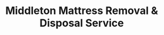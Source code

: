 ---
layout: location.njk
title: Middleton Mattress Removal & Disposal Service
description: Professional mattress removal in Middleton, Wisconsin. Next-day pickup  Licensed, insured, and eco-friendly. Serving Madison's premier suburb across ZIP codes 53562 and 53597.
permalink: /mattress-removal/wisconsin/madison/middleton/
city: Middleton
state: Wisconsin
stateSlug: wisconsin
parentMetro: Madison
tier: suburb
coordinates:
  lat: 43.0936
  lng: -89.5126
pricing:
  startingPrice: 125
  single: 125
  queen: 125
  king: 135
  boxSpring: 30
neighborhoods:
  - name: Downtown Middleton
    zipCodes: ["53562"]
  - name: Blackhawk
    zipCodes: ["53562"]
  - name: North Middleton
    zipCodes: ["53562"]
  - name: University Research Park Area
    zipCodes: ["53562"]
  - name: West Middleton
    zipCodes: ["53562"]
  - name: East Middleton
    zipCodes: ["53562"]
  - name: South Middleton
    zipCodes: ["53597"]
  - name: Greenway Station
    zipCodes: ["53562"]
  - name: Middleton Hills
    zipCodes: ["53562"]
  - name: Pleasant View
    zipCodes: ["53562"]
  - name: Cardinal Point
    zipCodes: ["53562"]
  - name: Heritage Meadows
    zipCodes: ["53562"]
zipCodes:
  - "53562"
  - "53597"
recyclingPartners:
  - Dane County Recycling Programs
  - Regional Material Recovery Facilities
  - Madison Area Scrap Metal Processors
  - Furniture Donation Partners
localRegulations: Dane County requires work orders for mattress disposal through municipal services. Most standard waste collection services cannot accept mattresses and violations may result in fines. Licensed haulers must coordinate proper disposal channels.
nearbyCities:
  - name: Madison
    slug: madison
    distance: 8
reviews:
  count: 89
  featured:
    - author: Sarah L.
      rating: 5
      text: "Live in one of the newer developments and wow, these homes are NOT easy to navigate with furniture! These guys were absolute pros getting our king mattress out of the master suite. Professional service that matches the community standards here."
      neighborhood: Middleton Hills
    - author: Dave P.
      rating: 5
      text: "Young professional working downtown Madison, live in Middleton for the schools someday. Upgrading to a nicer bedroom set and needed the old one gone. Quick, clean service and fair pricing. Way better than dealing with city work orders."
      neighborhood: Downtown Middleton
    - author: Jennifer K.
      rating: 5
      text: "Our Blackhawk neighborhood has some pretty specific standards and these folks totally got it. Discrete, professional, and they understood we needed this done without any drama. Perfect service for our community."
      neighborhood: Blackhawk
faqs:
  - question: "How quickly can you pick up my mattress in Middleton?"
    answer: "We provide next-day pickup service throughout Middleton, including both ZIP codes 53562 and 53597. Much faster and easier than navigating Dane County's work order requirements for municipal pickup."
  - question: "Do you handle larger homes and established properties?"
    answer: "Absolutely. We regularly service Middleton's established neighborhoods including Blackhawk, Middleton Hills developments, and apartment complexes. Our team understands the care and professionalism expected in residential communities."
  - question: "What's included in the $125 pickup price?"
    answer: "Our $125 fee includes pickup, careful handling, transportation, and eco-friendly disposal. We provide the professional service quality that matches Middleton's community standards."
  - question: "Can you work around professional schedules?"
    answer: "Yes, we understand Middleton residents often commute to Madison for work and have busy professional lives. We offer flexible scheduling including evening and weekend appointments to fit your schedule."
  - question: "Do you serve all Middleton neighborhoods?"
    answer: "We provide service throughout Middleton, from downtown areas to luxury subdivisions like Blackhawk, University Research Park area, and newer developments like Middleton Hills and Greenway Station."
  - question: "Are you licensed for waste removal in Dane County?"
    answer: "Yes, we're fully licensed and insured for mattress removal in Dane County. We handle all the regulatory requirements so you don't have to deal with municipal work orders or disposal restrictions."
  - question: "How do you handle apartment complexes and condos?"
    answer: "Middleton has many large apartment complexes and upscale condos. We coordinate with property management and navigate elevators, stairs, and building requirements professionally and efficiently."
  - question: "Can you handle multiple mattresses from larger homes?"
    answer: "Definitely. We regularly service Middleton's larger homes with multiple bedrooms and guest suites. Volume pricing available for multiple mattresses from the same property."
schema:
  "@context": "https://schema.org"
  "@type": "LocalBusiness"
  "name": "A Bedder World Middleton"
  "address":
    "@type": "PostalAddress"
    "addressLocality": "Middleton"
    "addressRegion": "WI"
    "addressCountry": "US"
  "geo":
    "@type": "GeoCoordinates"
    "latitude": 43.0936
    "longitude": -89.5126
  "telephone": "720-263-6094"
  "priceRange": "$125-$180"
  "serviceArea": "Middleton, WI"
  "aggregateRating":
    "@type": "AggregateRating"
    "ratingValue": 4.9
    "reviewCount": 89
pageContent:
  heroDescription: |
    Professional mattress removal with next-day pickup available. Serving Madison's Good Neighbor City - from family homes to young professional apartments. Over 1 million mattresses recycled nationwide. Licensed, insured, and eco-friendly disposal guaranteed. Book online in 60 seconds.
  
  aboutService: |
    Middleton's character as "The Good Neighbor City" creates unique mattress disposal needs throughout this well-established Madison suburb. Whether you're a young professional in a downtown apartment, a family in neighborhoods like Blackhawk, or residents of newer developments like Middleton Hills, we provide mattress removal services that match the community's standards.
    
    Our team understands this suburb's needs - from careful handling in established neighborhoods to efficient coordination around busy professional schedules. We provide the reliable service that complements Middleton's reputation as a great place to live.
  
  serviceAreasIntro: |
    We serve every corner of Middleton's diverse neighborhoods, adapting our service to both established homes and modern apartment complexes. From University Research Park to Blackhawk and other residential areas, our team provides consistent, professional service throughout the community.
  
  regulationsCompliance: |
    As licensed waste haulers in Dane County, we navigate the complex municipal disposal requirements that challenge Middleton residents. Unlike city services that require work orders and have mattress restrictions, we provide hassle-free pickup that meets all regulatory standards while saving you time and complications.
  
  environmentalImpact: |
    Middleton's educated, environmentally conscious residents appreciate our commitment to responsible recycling. We partner with Dane County recycling programs and regional material recovery facilities to ensure proper disposal. Metal springs get processed at Madison-area scrap facilities, while foam components find new applications through specialized recycling partners.
    
    This approach aligns with Middleton's community values and supports the broader Madison metropolitan area's sustainability goals, keeping materials out of landfills while supporting local environmental initiatives.
  
  howItWorksScheduling: |
    We offer next-day service throughout both Middleton ZIP codes with flexible scheduling that accommodates professional commutes to Madison, family schedules, and the busy lifestyle of this thriving suburb.
  
  howItWorksService: |
    Our experienced team handles everything from luxury estate master suites to modern apartment complexes. We protect your property and maintain the discretion expected in Middleton's upscale community.
  
  howItWorksDisposal: |
    Materials go directly to our Dane County recycling partners and regional processing facilities. You receive confirmation that your mattress was handled responsibly and diverted from landfills.
  
  sidebarStats:
    mattressesRemoved: 680
---